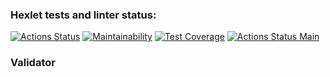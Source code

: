 ### Hexlet tests and linter status:
[![Actions Status](https://github.com/Briankaiserx/java-project-lvl3/workflows/hexlet-check/badge.svg)](https://github.com/Briankaiserx/java-project-lvl3/actions)
[![Maintainability](https://api.codeclimate.com/v1/badges/2a58dfcfaea3b33f6f61/maintainability)](https://codeclimate.com/github/Briankaiserx/java-project-lvl3/maintainability)
[![Test Coverage](https://api.codeclimate.com/v1/badges/2a58dfcfaea3b33f6f61/test_coverage)](https://codeclimate.com/github/Briankaiserx/java-project-lvl3/test_coverage)
[![Actions Status Main](https://github.com/Briankaiserx/java-project-lvl3/actions/workflows/main.yml/badge.svg)](https://github.com/Briankaiserx/java-project-lvl3/actions/workflows/main.yml/badge.svg)
### Validator
